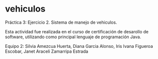 # vehiculos
Práctica 3: Ejercicio 2. Sistema de manejo de vehiculos.

Esta actividad fue realizada en el curso de certificación de desarollo de software, utilizando como principal lenguaje de programación Java. 

Equipo 2: 
Silvia Amezcua Huerta, 
Diana Garcia Alonso,
Iris Ivana Figueroa Escobar,
Janet Araceli Zamarripa Estrada
